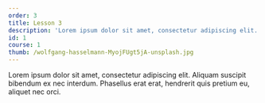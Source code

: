 ```yaml
---
order: 3
title: Lesson 3
description: 'Lorem ipsum dolor sit amet, consectetur adipiscing elit. Aliquam suscipit bibendum ex nec interdum.'
id: 1
course: 1
thumb: /wolfgang-hasselmann-MyojFUgt5jA-unsplash.jpg
---
```

Lorem ipsum dolor sit amet, consectetur adipiscing elit. Aliquam suscipit bibendum ex nec interdum. Phasellus erat erat, hendrerit quis pretium eu, aliquet nec orci.

